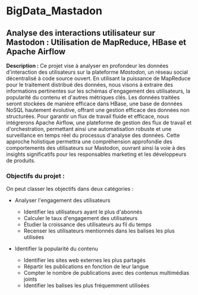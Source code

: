 # BigData_Mastadon

## Analyse des interactions utilisateur sur Mastodon : Utilisation de MapReduce, HBase et Apache Airflow

**Description :** Ce projet vise à analyser en profondeur les données d'interaction des utilisateurs sur la plateforme *Mastodon*, un réseau social décentralisé à code source ouvert. En utilisant la puissance de MapReduce pour le traitement distribué des données, nous visons à extraire des informations pertinentes sur les schémas d'engagement des utilisateurs, la popularité du contenu et d'autres métriques clés. Les données traitées seront stockées de manière efficace dans HBase, une base de données NoSQL hautement évolutive, offrant une gestion efficace des données non structurées. Pour garantir un flux de travail fluide et efficace, nous intégrerons Apache Airflow, une plateforme de gestion des flux de travail et d'orchestration, permettant ainsi une automatisation robuste et une surveillance en temps réel du processus d'analyse des données. Cette approche holistique permettra une compréhension approfondie des comportements des utilisateurs sur Mastodon, ouvrant ainsi la voie à des insights significatifs pour les responsables marketing et les développeurs de produits.

### Objectifs du projet :
On peut classer les objectifs dans deux catégories :

- Analyser l'engagement des utilisateurs

    + Identifier les utilisateurs ayant le plus d'abonnés
    + Calculer le taux d'engagement des utilisateurs
    + Étudier la croissance des utilisateurs au fil du temps
    + Recenser les utilisateurs mentionnés dans les balises les plus utilisées
- Identifier la popularité du contenu

    + Identifier les sites web externes les plus partagés
    + Répartir les publications en fonction de leur langue
    + Compter le nombre de publications avec des contenus multimédias joints
    + Identifier les balises les plus fréquemment utilisées